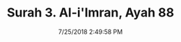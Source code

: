 ---
title       : "Surah 3. Al-i'Imran, Ayah 88"
date        : 7/25/2018 2:49:58 PM
draft       : false
type        : "quran"
layout      : "compare"
BookCode    : "CMP"
SurahNumber : "3"
AyahNumber  : "88"
TotalAyah   : "200"
---